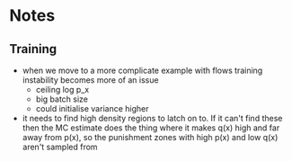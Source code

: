 # Notes
## Training
 - when we move to a more complicate example with flows training instability becomes more of an issue
   - ceiling log p_x
    - big batch size
    - could initialise variance higher
 - it needs to find high density regions to latch on to. 
   If it can't find these then the MC estimate does the thing where it makes q(x) high and far away from p(x), so the
   punishment zones with high p(x) and low q(x) aren't sampled from